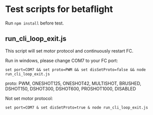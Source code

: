 # Test scripts for betaflight

Run `npm install` before test.

## run_cli_loop_exit.js

This script will set motor protocol and continuously restart FC.

Run in windows, please change COM7 to your FC port:

```
set port=COM7 && set proto=PWM && set disSetProto=false && node run_cli_loop_exit.js
```

proto: PWM, ONESHOT125, ONESHOT42, MULTISHOT, BRUSHED, DSHOT150, DSHOT300, DSHOT600, PROSHOT1000, DISABLED


Not set motor protocol:
```
set port=COM7 & set disSetProto=true & node run_cli_loop_exit.js
```

